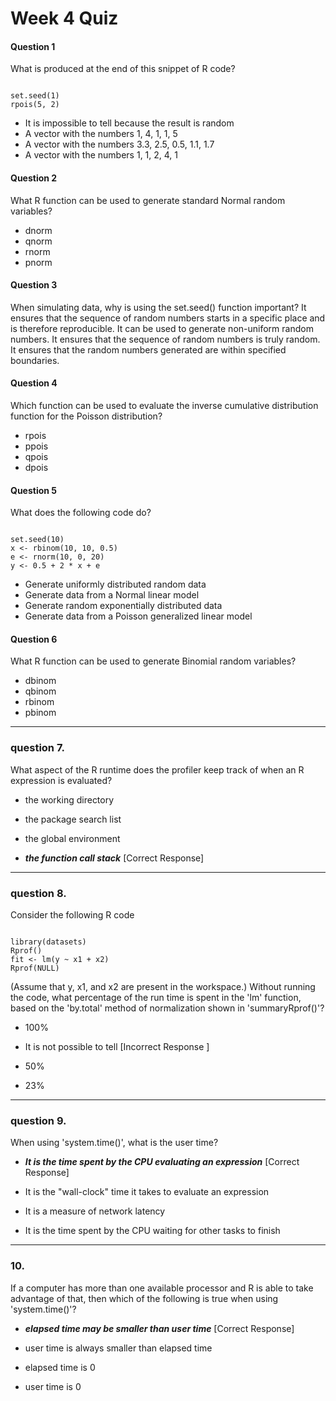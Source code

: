 Week 4 Quiz 
=====================

#### Question 1
What is produced at the end of this snippet of R code?
<pre><code>
set.seed(1)
rpois(5, 2)
</code></pre>

* It is impossible to tell because the result is random
* A vector with the numbers 1, 4, 1, 1, 5
* A vector with the numbers 3.3, 2.5, 0.5, 1.1, 1.7
* A vector with the numbers 1, 1, 2, 4, 1

#### Question 2
What R function can be used to generate standard Normal random variables?

* dnorm
* qnorm
* rnorm
* pnorm

#### Question 3
When simulating data, why is using the set.seed() function important?
It ensures that the sequence of random numbers starts in a specific place and is therefore reproducible.
It can be used to generate non-uniform random numbers.
It ensures that the sequence of random numbers is truly random.
It ensures that the random numbers generated are within specified boundaries.

#### Question 4
Which function can be used to evaluate the inverse cumulative distribution function for the Poisson distribution?

* rpois
* ppois
* qpois
* dpois

#### Question 5
What does the following code do?
<pre><code>
set.seed(10)
x <- rbinom(10, 10, 0.5)
e <- rnorm(10, 0, 20)
y <- 0.5 + 2 * x + e
</code></pre>

* Generate uniformly distributed random data
* Generate data from a Normal linear model
* Generate random exponentially distributed data
* Generate data from a Poisson generalized linear model

#### Question 6
What R function can be used to generate Binomial random variables?

* dbinom
* qbinom
* rbinom
* pbinom

----------------------------------------------------------------------
### question 7. 
What aspect of the R runtime does the profiler keep track of when an R expression is evaluated?

* the working directory

* the package search list

* the global environment

* ***the function call stack*** [Correct Response] 

----------------------------------------------------------------------
### question 8. 
Consider the following R code
<pre><code>
library(datasets)
Rprof()
fit <- lm(y ~ x1 + x2)
Rprof(NULL)
</code></pre>
(Assume that y, x1, and x2 are present in the workspace.) Without running the code, what percentage of the run time is spent in the 'lm' function, based on the 'by.total' method of normalization shown in 'summaryRprof()'?

* 100%

* It is not possible to tell [Incorrect Response ]

* 50%

* 23%


----------------------------------------------------------------------
### question 9. 
When using 'system.time()', what is the user time?

* ***It is the time spent by the CPU evaluating an expression*** [Correct Response] 

* It is the "wall-clock" time it takes to evaluate an expression

* It is a measure of network latency

* It is the time spent by the CPU waiting for other tasks to finish


----------------------------------------------------------------------
### 10. 
If a computer has more than one available processor and R is able to take advantage of that, then which of the following is true when using 'system.time()'?

* ***elapsed time may be smaller than user time*** [Correct Response]

* user time is always smaller than elapsed time

* elapsed time is 0

* user time is 0
